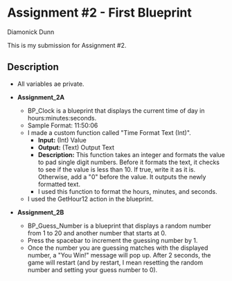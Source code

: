 # Assignment #2 - First Blueprint

Diamonick Dunn

This is my submission for Assignment #2.

## Description
* All variables ae private.

* <b>Assignment_2A</b>
  * BP_Clock is a blueprint that displays the current time of day in hours:minutes:seconds.
  * Sample Format: 11:50:06
  * I made a custom function called "Time Format Text (Int)". 
    * <b>Input:</b> (Int) Value
    * <b>Output:</b> (Text) Output Text
    * <b>Description:</b> This function takes an integer and formats the value to pad single digit numbers. Before it formats the text, it checks to see if the value is less than 10. If true, write it as it is. Otherwise, add a "0" before the value. It outputs the newly formatted text.
    * I used this function to format the hours, minutes, and seconds.
  * I used the GetHour12 action in the blueprint.


* <b>Assignment_2B</b>
  * BP_Guess_Number is a blueprint that displays a random number from 1 to 20 and another number that starts at 0.
  * Press the spacebar to increment the guessing number by 1.
  * Once the number you are guessing matches with the displayed number, a "You Win!" message will pop up. After 2 seconds, the game will restart (and by restart, I mean resetting the random number and setting your guess number to 0).
  
